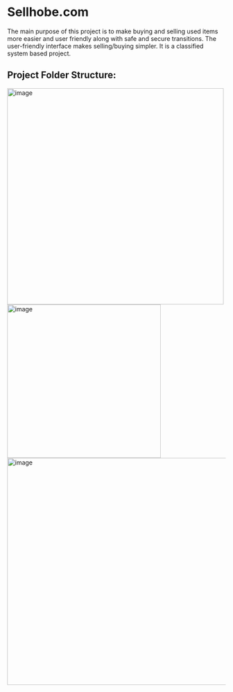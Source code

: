 # Sellhobe.com
The main purpose of this project is to make buying and selling used items more easier and user friendly along with safe and secure transitions. The user-friendly interface makes selling/buying simpler. It is a classified system based project.

## Project Folder Structure:
<img width="499" alt="image" src="https://github.com/arjunkumarbose/Sellhobe.com/assets/82363264/7fa229a8-2591-4d76-ab39-c192e0d57295">
<img width="354" alt="image" src="https://github.com/arjunkumarbose/Sellhobe.com/assets/82363264/790b94fa-7932-42c2-9f19-6ad85b125190">
<img width="524" alt="image" src="https://github.com/arjunkumarbose/Sellhobe.com/assets/82363264/b5946b69-4140-431c-b590-d7947e4158bb">
